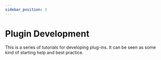 ```yaml
---
sidebar_position: 3
---
```


# Plugin Development

This is a series of tutorials for developing plug-ins. It can be seen as some kind of starting help and best practice.
